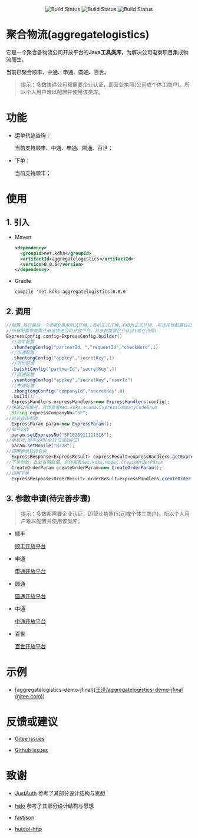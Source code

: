 <p align="center">
 <img src="https://gitee.com/fuzui/aggregatelogistics/badge/star.svg?theme=dark" alt="Build Status">
 <img src="https://img.shields.io/github/stars/fuzui/aggregatelogistics.svg?style=social" alt="Build Status">
 <img src="https://img.shields.io/badge/aggregatelogistics-0.0.6-brightgreen" alt="Build Status">
</p>

# 聚合物流(aggregatelogistics)

它是一个聚合各物流公司开放平台的**Java工具类库**，为解决公司电商项目集成物流而生。

当前已聚合顺丰、中通、申通、圆通、百世。

> 提示：多数快递公司都需要企业认证，即营业执照(公司或个体工商户)。所以个人用户难以配置并使用该类库。

# 功能

* 运单轨迹查询：

  当前支持顺丰、中通、申通、圆通、百世；

* 下单：

  当前支持顺丰；

# 使用

## 1. 引入

* Maven

  ```xml
  <dependency>
  	<groupId>net.kdks</groupId>
  	<artifactId>aggregatelogistics</artifactId>
  	<version>0.0.6</version>
  </dependency>
  ```

* Gradle

  ```
  compile 'net.kdks:aggregatelogistics:0.0.6'
  ```

## 2. 调用

```java
//配置,每行最后一个参数0表示测试环境,1表示正式环境,不填为正式环境. 可选择性配置自己所需的快递公司
//所有配置参数需注册该快递公司开放平台，且多数需要企业认证(营业执照)
ExpressConfig config=ExpressConfig.builder()
  //顺丰配置
  .shunfengConfig("partnerId、","requestId","checkWord",1)
  //申通配置
  .shentongConfig("appkey","secretKey",1)
  //百世配置
  .baishiConfig("partnerId","secretKey",1)
  //圆通配置
  .yuantongConfig("appkey","secretKey","userId")
  //中通配置
  .zhongtongConfig("companyId","secretKey",0)
  .build();
  ExpressHandlers expressHandlers=new ExpressHandlers(config);
//快递公司编号，具体查看net.kdks.enums.ExpressCompanyCodeEnum
  String expressCompanyNo="SF";
//轨迹查询参数
  ExpressParam param=new ExpressParam();
//单号必传
  param.setExpressNo("SF1028911111316");
//手机号,顺丰必填(全11位或后4位)
  param.setMobile("0728");
//调用运单轨迹查询
  ExpressResponse<ExpressResult> expressResult=expressHandlers.getExpressInfo(param,"SF");
//下单参数，此处省略赋值，具体查看net.kdks.model.CreateOrderParam
  CreateOrderParam createOrderParam=new CreateOrderParam();
//调用下单
  ExpressResponse<OrderResult> orderResult=expressHandlers.createOrder(createOrderParam,"SF");
```

## 3. 参数申请(待完善步骤)

> 提示：多数都需要企业认证，即营业执照(公司或个体工商户)。所以个人用户难以配置并使用该类库。

* 顺丰

  [顺丰开放平台](http://qiao.sf-express.com/)

* 申通

  [申通开放平台](https://open.sto.cn/)

* 圆通

  [圆通开放平台](http://open.yto.net.cn/)

* 中通

  [中通开放平台](https://zop.zto.com/)

* 百世

  [百世开放平台](https://open.800best.com/)

# 示例

* [aggregatelogistics-demo-jfinal]([王泽/aggregatelogistics-demo-jfinal (gitee.com)](https://gitee.com/fuzui/aggregatelogistics-demo-jfinal))

# 反馈或建议

* [Gitee issues](https://gitee.com/fuzui/aggregatelogistics/issues)

* [Github issues](https://github.com/fuzui/aggregatelogistics/issues)

# 致谢

* [JustAuth](小而全而美的第三方登录开源组件)  参考了其部分设计结构与思想
* [halo](https://github.com/halo-dev/halo)  参考了其部分设计结构与思想
* [fastjson](https://github.com/alibaba/fastjson)

* [hutool-http](https://gitee.com/loolly/hutool)